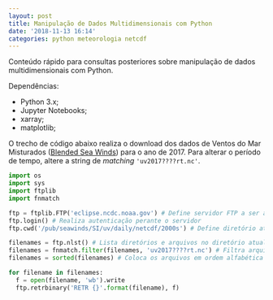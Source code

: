 ```yaml
---
layout: post
title: Manipulação de Dados Multidimensionais com Python
date: '2018-11-13 16:14'
categories: python meteorologia netcdf
---
```

Conteúdo rápido para consultas posteriores sobre manipulação de dados multidimensionais com Python.

Dependências:

 - Python 3.x;
 - Jupyter Notebooks;
 - xarray;
 - matplotlib;

O trecho de código abaixo realiza o download dos dados de Ventos do Mar Misturados ([Blended Sea Winds][98702aed]) para o ano de 2017. Para alterar o período de tempo, altere a string de _matching_ `'uv2017????rt.nc'`. 

```python
import os
import sys
import ftplib
import fnmatch

ftp = ftplib.FTP('eclipse.ncdc.noaa.gov') # Define servidor FTP a ser acessado
ftp.login() # Realiza autenticação perante o servidor
ftp.cwd('/pub/seawinds/SI/uv/daily/netcdf/2000s') # Define diretório atual

filenames = ftp.nlst() # Lista diretórios e arquivos no diretório atual
filenames = fnmatch.filter(filenames, 'uv2017????rt.nc') # Filtra arquivos desejados
filenames = sorted(filenames) # Coloca os arquivos em ordem alfabética

for filename in filenames:
  f = open(filename, 'wb').write
  ftp.retrbinary('RETR {}'.format(filename), f)
```

  [98702aed]: https://www.ncdc.noaa.gov/data-access/marineocean-data/blended-global/blended-sea-winds "Blended Sea Winds"

